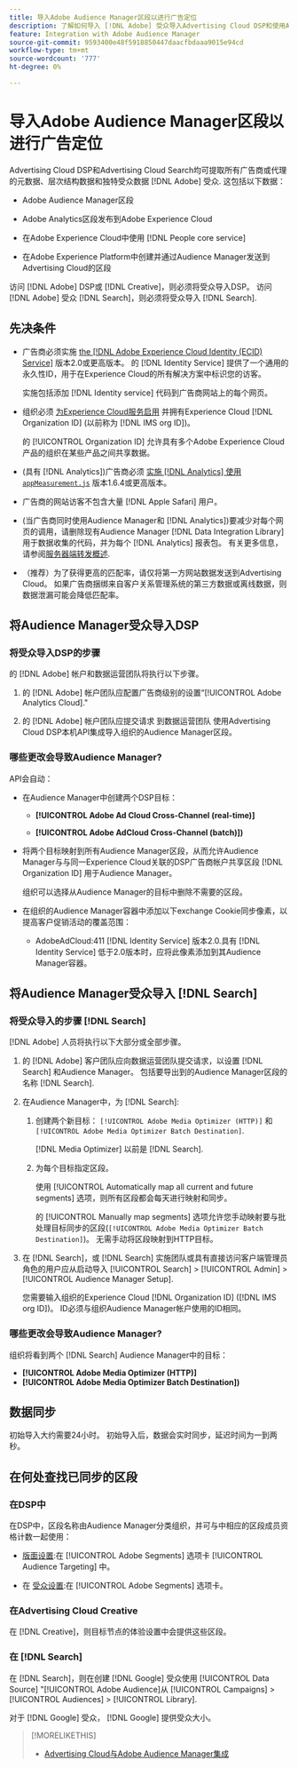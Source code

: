 ```yaml
---
title: 导入Adobe Audience Manager区段以进行广告定位
description: 了解如何导入 [!DNL Adobe] 受众导入Advertising Cloud DSP和使用Adobe Audience Manager搜索
feature: Integration with Adobe Audience Manager
source-git-commit: 9593400e48f5918850447daacfbdaaa9015e94cd
workflow-type: tm+mt
source-wordcount: '777'
ht-degree: 0%

---
```


# 导入Adobe Audience Manager区段以进行广告定位

Advertising Cloud DSP和Advertising Cloud Search均可提取所有广告商或代理的元数据、层次结构数据和独特受众数据 [!DNL Adobe] 受众<!-- segments or audiences? Standardize terms per AAM's docs -->. 这包括以下数据：

* Adobe Audience Manager区段

* Adobe Analytics区段发布到Adobe Experience Cloud

* 在Adobe Experience Cloud中使用 [!DNL People core service]

* 在Adobe Experience Platform中创建并通过Audience Manager发送到Advertising Cloud的区段

访问 [!DNL Adobe] DSP或 [!DNL Creative]，则必须将受众导入DSP。 访问 [!DNL Adobe] 受众 [!DNL Search]，则必须将受众导入 [!DNL Search].

## 先决条件

* 广告商必须实施 [the [!DNL Adobe Experience Cloud Identity (ECID) Service]](https://experienceleague.adobe.com/docs/id-service/using/intro/overview.html) 版本2.0或更高版本。 的 [!DNL Identity Service] 提供了一个通用的永久性ID，用于在Experience Cloud的所有解决方案中标识您的访客。

   实施包括添加 [!DNL Identity service] 代码到广告商网站上的每个网页。

* 组织必须 [为Experience Cloud服务启用](https://experienceleague.adobe.com/docs/core-services/interface/services/core-services.html) 并拥有Experience Cloud [!DNL Organization ID] (以前称为 [!DNL IMS org ID])。

   的 [!UICONTROL Organization ID] 允许具有多个Adobe Experience Cloud产品的组织在某些产品之间共享数据。

* (具有 [!DNL Analytics])广告商必须 [实施 [!DNL Analytics] 使用 `appMeasurement.js`](https://experienceleague.adobe.com/docs/analytics/implementation/js/overview.html) 版本1.6.4或更高版本。

* 广告商的网站访客不包含大量 [!DNL Apple Safari] 用户。

* (当广告商同时使用Audience Manager和 [!DNL Analytics])要减少对每个网页的调用，请删除现有Audience Manager [!DNL Data Integration Library] 用于数据收集的代码，并为每个 [!DNL Analytics] 报表包。 有关更多信息，请参阅[服务器端转发概述](https://experienceleague.adobe.com/docs/analytics/admin/admin-tools/server-side-forwarding/ssf.html).

* （推荐）为了获得更高的匹配率，请仅将第一方网站数据发送到Advertising Cloud。 如果广告商捆绑来自客户关系管理系统的第三方数据或离线数据，则数据泄漏可能会降低匹配率。

## 将Audience Manager受众导入DSP

### 将受众导入DSP的步骤

的 [!DNL Adobe] 帐户和数据运营团队将执行以下步骤。

1. 的 [!DNL Adobe] 帐户团队应配置广告商级别的设置“[!UICONTROL Adobe Analytics Cloud].&quot;

1. 的 [!DNL Adobe] 帐户团队应提交请求<!-- Submit a request as a JIRA task? --> 到数据运营团队<!-- implementation team? --> 使用Advertising Cloud DSP本机API集成导入组织的Audience Manager区段。

### 哪些更改会导致Audience Manager?

API会自动：

* 在Audience Manager中创建两个DSP目标：

   * **[!UICONTROL Adobe Ad Cloud Cross-Channel (real-time)]**

   * **[!UICONTROL Adobe AdCloud Cross-Channel (batch)])**

* 将两个目标映射到所有Audience Manager区段，从而允许Audience Manager与与同一Experience Cloud关联的DSP广告商帐户共享区段 [!DNL Organization ID] 用于Audience Manager。 <!-- Verify -->

   组织可以选择从Audience Manager的目标中删除不需要的区段。

* 在组织的Audience Manager容器中添加以下exchange Cookie同步像素，以提高客户促销活动的覆盖范围：

   * AdobeAdCloud:411 [!DNL Identity Service] 版本2.0.具有 [!DNL Identity Service] 低于2.0版本时，应将此像素添加到其Audience Manager容器。

## 将Audience Manager受众导入 [!DNL Search]

### 将受众导入的步骤 [!DNL Search]

[!DNL Adobe] 人员将执行以下大部分或全部步骤。

1. 的 [!DNL Adobe] 客户团队应向数据运营团队提交请求，以设置 [!DNL Search] 和Audience Manager。 包括要导出到的Audience Manager区段的名称 [!DNL Search].

1. 在Audience Manager中，为 [!DNL Search]:

   1. 创建两个新目标： `[!UICONTROL Adobe Media Optimizer (HTTP)]` 和 `[!UICONTROL Adobe Media Optimizer Batch Destination]`.

      [!DNL Media Optimizer] 以前是 [!DNL Search].

   1. 为每个目标指定区段。

      使用 [!UICONTROL Automatically map all current and future segments] 选项，则所有区段都会每天进行映射和同步。

      的 [!UICONTROL Manually map segments] 选项允许您手动映射要与批处理目标同步的区段(`[!UICONTROL Adobe Media Optimizer Batch Destination]`)。 无需手动将区段映射到HTTP目标。

1. 在 [!DNL Search]，或 [!DNL Search] 实施团队或具有直接访问客户端管理员角色的用户应从启动导入 [!UICONTROL Search] > [!UICONTROL Admin] > [!UICONTROL Audience Manager Setup].

   您需要输入组织的Experience Cloud [!DNL Organization ID] ([!DNL IMS org ID])。 ID必须与组织Audience Manager帐户使用的ID相同。

### 哪些更改会导致Audience Manager?

组织将看到两个 [!DNL Search] Audience Manager中的目标：

* **[!UICONTROL Adobe Media Optimizer (HTTP)]**
* **[!UICONTROL Adobe Media Optimizer Batch Destination])**

## 数据同步

初始导入大约需要24小时。 初始导入后，数据会实时同步，延迟时间为一到两秒。

<!--
### How DSP Syncs the Data

DSP syncs the data automatically using the [!DNL Adobe Experience Cloud Identity (ECID) Service]. During synchronization, the [!DNL ECID Service] calls Advertising Cloud at [!DNL cm.eversttech.net]. Because Advertising Cloud is a trusted domain, ID syncs take place from parent pages rather than within the destination publishing iframes, as they do with most third-party activation partners. Audience Manager identifies unique users by device IDs, using the [Audience Manager [!DNL Unique User ID (AAM UUID)]](https://experienceleague.adobe.com/docs/audience-manager/user-guide/reference/ids-in-aam.html#global-device-ids), also called the [!DNL Device ID].
 
![Synchronization of [!DNL Adobe] audiences in DSP](/help/integrations/assets/audience-manager-sync.png)

### How Search Syncs the Data
-->

<!-- 
Segment membership data is sent only after one of the following events occurs:

* (Advertisers with DSP):

  * The segment is targeted in an Advertising Cloud display ad.

  * The segment is added to the [!DNL Adobe AdCloud Cross-Channel] batch and real-time destinations within the Audience Manager user interface.

* (Advertisers with [!DNL Search]):

  * The segment is targeted in an Advertising Cloud search ad.

  * The segment is added to the [!DNL Adobe Media Optimizer] batch and HTTP destinations within the Audience Manager user interface.
 -->
<!-- Is membership data/whatever available in Creative? If so, does it show the same as DSP? -->

## 在何处查找已同步的区段

### 在DSP中

在DSP中，区段名称由Audience Manager分类组织，并可与中相应的区段成员资格计数一起使用：

* [版面设置](https://experienceleague.adobe.com/docs/advertising-cloud/dsp/campaign-management/placements/placement-settings.html?#audience-targeting):在 [!UICONTROL Adobe Segments] 选项卡 [!UICONTROL Audience Targeting] 中。

* 在 [受众设置](/help/dsp/audiences/audience-settings.md):在 [!UICONTROL Adobe Segments] 选项卡。

### 在Advertising Cloud Creative

在 [!DNL Creative]，则目标节点的体验设置中会提供这些区段。

### 在 [!DNL Search]

在 [!DNL Search]，则在创建 [!DNL Google] 受众使用 [!UICONTROL Data Source] &quot;[!UICONTROL Adobe Audience]从 [!UICONTROL Campaigns] > [!UICONTROL Audiences] > [!UICONTROL Library].

对于 [!DNL Google] 受众， [!DNL Google] 提供受众大小。

>[!MORELIKETHIS]
>
>* [Advertising Cloud与Adobe Audience Manager集成](/help/integrations/audience-manager/overview.md)

